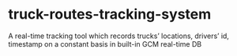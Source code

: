 # truck-routes-tracking-system
A real-time tracking tool which records trucks’ locations, drivers’ id, timestamp on a constant basis in built-in GCM real-time DB
